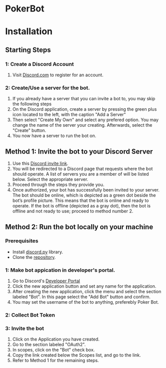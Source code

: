 # PokerBot



# Installation

## Starting Steps
### 1: Create a Discord Account
1. Visit [Discord.com](https://discord.com/) to register for an account.



### 2: Create/Use a server for the bot.

1. If you already have a server that you can invite a bot to, you may skip the following steps
1. On the Discord application, create a server by pressing the green plus icon located to the left, with the caption "Add a Server"
1. Then select "Create My Own" and select any prefered option. You may change the name of the server your creating. Afterwards, select the "Create" button.
1. You now have a server to run the bot on.

## Method 1: Invite the bot to your Discord Server  
1. Use this [Discord invite link](https://discord.com/api/oauth2/authorize?client_id=850462222508490803&permissions=8&scope=bot). 
1. You will be redirected to a Discord page that requests where the bot should operate. A list of servers you are a member of will be listed below. Select the appropriate server. 
1. Proceed through the steps they provide you. 
1. Once authorized, your bot has successfully been invited to your server. The bot should be online, which is depicted as a green dot beside the bot’s profile picture. This means that the bot is online and ready to operate. If the bot is offline (depicted as a gray dot), then the bot is offline and not ready to use; proceed to method number 2. 



## Method 2: Run the bot locally on your machine 
### Prerequisites
- Install [discord.py](https://discordpy.readthedocs.io/en/stable/intro.html) library.
- Clone the [repository](https://github.com/lolpre/PokerBot).



### 1: Make bot appication in developer's portal.

1. Go to Discord's [Developer Portal](https://discord.com/developers/applications)
1. Click the new application button and set any name for the application.
1. After creating the new application, click the menu and select the  section labeled "Bot". In this page select the "Add Bot" button and confirm.
1. You may set the username of the bot to anything, preferebly Poker Bot.

### 2: Collect Bot Token

### 3: Invite the bot
1. Click on the Application you have created. 
1. Go to the section labeled "OAuth2". 
1. In scopes, click on the "Bot" check box. 
1. Copy the link created below the Scopes list, and go to the link. 
1. Refer to Method 1 for the remaining steps. 



